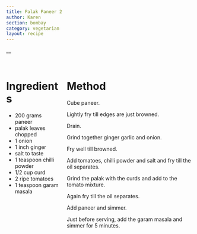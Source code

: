 ```yaml
---
title: Palak Paneer 2
author: Karen
section: bombay
category: vegetarian
layout: recipe
---
```

__

<br>
<div class='columns'> <div class='column is-one-third p-3' markdown='1'>

# Ingredients

* 200 grams paneer
* palak leaves chopped
* 1 onion
* 1 inch ginger
* salt to taste
* 1 teaspoon chilli powder
* 1/2 cup curd
* 2 ripe tomatoes
* 1 teaspoon garam masala




</div> <div class='column is-two-thirds p-3' markdown='1'>

# Method

Cube paneer.

Lightly fry till edges are just browned.

Drain.

Grind together ginger garlic and onion.

Fry well till browned.

Add tomatoes, chilli powder and salt and fry till the oil separates.

Grind the palak with the curds and add to the tomato mixture.

Again fry till the oil separates.

Add paneer and simmer.

Just before serving, add the garam masala and simmer for 5 minutes.



</div> </div>